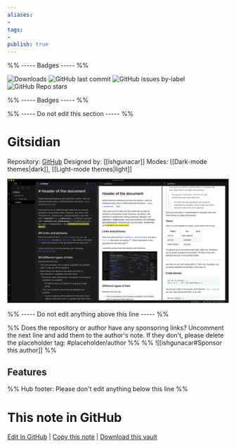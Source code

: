 ```yaml
---
aliases:
- 
tags: 
- 
publish: true
---
```


%% ----- Badges ----- %%

![Downloads](https://img.shields.io/badge/downloads-3143-573E7A?style=for-the-badge&logo=)
![GitHub last commit](https://img.shields.io/github/last-commit/ishgunacar/gitsidian?color=573E7A&label=last%20update&logo=github&style=for-the-badge)
![GitHub issues by-label](https://img.shields.io/github/issues/ishgunacar/gitsidian/help%20wanted?color=573E7A&logo=github&style=for-the-badge) 
![GitHub Repo stars](https://img.shields.io/github/stars/ishgunacar/gitsidian?color=573E7A&logo=github&style=for-the-badge)

%% ----- Badges ----- %%

%% ----- Do not edit this section ----- %%

# Gitsidian

Repository: [GitHub](https://github.com/ishgunacar/gitsidian)
Designed by: [[ishgunacar]]
Modes: [[Dark-mode themes|dark]], [[Light-mode themes|light]]



![screenshot](https://github.com/ishgunacar/gitsidian/raw/master/showcase.png)

%% ----- Do not edit anything above this line ----- %% 

%% Does the repository or author have any sponsoring links? Uncomment the next line and add them to the author's note. If they don't, please delete the placeholder tag: #placeholder/author %%
%% ![[ishgunacar#Sponsor this author]] %%


## Features



%% Hub footer: Please don't edit anything below this line %%

# This note in GitHub

<span class="git-footer">[Edit In GitHub](https://github.dev/obsidian-community/obsidian-hub/blob/main/02%20-%20Community%20Expansions/02.05%20All%20Community%20Expansions/Themes/Gitsidian.md "git-hub-edit-note") | [Copy this note](https://raw.githubusercontent.com/obsidian-community/obsidian-hub/main/02%20-%20Community%20Expansions/02.05%20All%20Community%20Expansions/Themes/Gitsidian.md "git-hub-copy-note") | [Download this vault](https://github.com/obsidian-community/obsidian-hub/archive/refs/heads/main.zip "git-hub-download-vault") </span>

